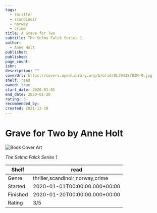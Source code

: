 ```yaml
---
tags:
  - thriller
  - scandinoir
  - norway
  - crime
title: A Grave for Two
subtitle: The Selma Falck Series 1
author:
  - Anne Holt
publisher:
published:
page_count:
isbn:
description: ""
coverUrl: https://covers.openlibrary.org/b/olid/OL29438703M-M.jpg
shelf: read
owned: true
start_date: 2020-01-01
end_date: 2020-01-20
rating: 3
recommended_by:
created: 2021-12-18
---
```


# Grave for Two by Anne Holt

![Book Cover Art](https://covers.openlibrary.org/b/olid/OL29438703M-M.jpg)

_The Selma Falck Series 1_

| Shelf | read |
| --- | --- |
| Genre | thriller,scandinoir,norway,crime |
| Started | 2020-01-01T00:00:00.000+00:00 |
| Finished | 2020-01-20T00:00:00.000+00:00 |
| Rating | 3/5 |

